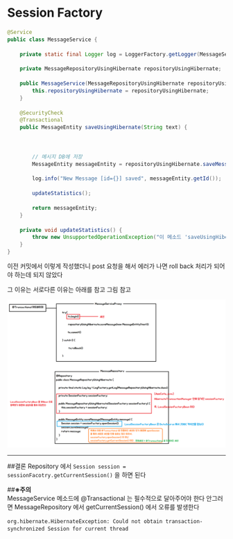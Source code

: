 # Session Factory

```java
@Service
public class MessageService {

    private static final Logger log = LoggerFactory.getLogger(MessageService.class);

    private MessageRepositoryUsingHibernate repositoryUsingHibernate;

    public MessageService(MessageRepositoryUsingHibernate repositoryUsingHibernate) {
        this.repositoryUsingHibernate = repositoryUsingHibernate;
    }

    @SecurityCheck
    @Transactional
    public MessageEntity saveUsingHibernate(String text) {

        
        
        // 메시지 DB에 저장
        MessageEntity messageEntity = repositoryUsingHibernate.saveMessage(new MessageEntity(text));

        log.info("New Message [id={}] saved", messageEntity.getId());

        updateStatistics();

        return messageEntity;
    }

    private void updateStatistics() {
        throw new UnsupportedOperationException("이 메소드 'saveUsingHibernate' 는 아직 구현되지 않았습니다");
    }
}
```
이전 커밋에서 이렇게 작성했더니 post 요청을 해서 에러가 나면
roll back 처리가 되어야 하는데 되지 않았다

그 이유는 서로다른 이유는 아래를 참고 그림 참고

![트랜잭션 세션](./트랜잭션%20세션에%20대한%20이해.png)
- - -
##결론
Repository 에서 `Session session = sessionFacotry.getCurrentSession()` 을 하면 된다

##**※주의**  
MessageService 메소드에 @Transactional 는 필수적으로 달아주어야 한다
안그러면 MessageRepository 에서 getCurrentSession() 에서 오류를 발생한다

`org.hibernate.HibernateException: Could not obtain transaction-synchronized Session for current thread`

